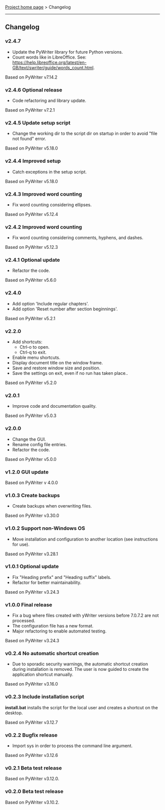 [Project home page](index) > Changelog

------------------------------------------------------------------------

## Changelog


### v2.4.7

- Update the PyWriter library for future Python versions.
- Count words like in LibreOffice. See: https://help.libreoffice.org/latest/en-GB/text/swriter/guide/words_count.html.

Based on PyWriter v7.14.2

### v2.4.6 Optional release

- Code refactoring and library update.

Based on PyWriter v7.2.1

### v2.4.5 Update setup script

- Change the working dir to the script dir on startup in order to avoid "file not found" error.

Based on PyWriter v5.18.0

### v2.4.4 Improved setup

- Catch exceptions in the setup script.

Based on PyWriter v5.18.0

### v2.4.3 Improved word counting

- Fix word counting considering ellipses.

Based on PyWriter v5.12.4

### v2.4.2 Improved word counting

- Fix word counting considering comments, hyphens, and dashes.

Based on PyWriter v5.12.3

### v2.4.1 Optional update

- Refactor the code.

Based on PyWriter v5.6.0

### v2.4.0

- Add option 'Include regular chapters'.
- Add option 'Reset number after section beginnings'.

Based on PyWriter v5.2.1

### v2.2.0

- Add shortcuts:
    - Ctrl-o to open.
    - Ctrl-q to exit.
- Enable menu shortcuts.
- Display document title on the window frame.
- Save and restore window size and position.
- Save the settings on exit, even if no run has taken place..

Based on PyWriter v5.2.0

### v2.0.1

- Improve code and documentation quality.

Based on PyWriter v5.0.3

### v2.0.0

- Change the GUI.
- Rename config file entries.
- Refactor the code.

Based on PyWriter v5.0.0

### v1.2.0 GUI update

Based on PyWriter v 4.0.0

### v1.0.3 Create backups

- Create backups when overwriting files.

Based on PyWriter v3.30.0

### v1.0.2 Support non-Windows OS

- Move installation and configuration to another location (see instructions for use).

Based on PyWriter v3.28.1

### v1.0.1 Optional update

- Fix "Heading prefix" and "Heading suffix" labels.
- Refactor for better maintainability.

Based on PyWriter v3.24.3

### v1.0.0 Final release

- Fix a bug where files created with yWriter versions before 7.0.7.2 are not processed.
- The configuration file has a new format.
- Major refactoring to enable automated testing.

Based on PyWriter v3.24.3

### v0.2.4 No automatic shortcut creation

- Due to sporadic security warnings, the automatic shortcut creation during installation is removed. The user is now guided to create the application shortcut manually.  

Based on PyWriter v3.16.0

### v0.2.3 Include installation script

**install.bat** installs the script for the local user and creates a 
shortcut on the desktop.

Based on PyWriter v3.12.7

### v0.2.2 Bugfix release

- Import sys in order to process the command line argument.

Based on PyWriter v3.12.6

### v0.2.1 Beta test release 

Based on PyWriter v3.12.0.

### v0.2.0 Beta test release 

Based on PyWriter v3.10.2.

